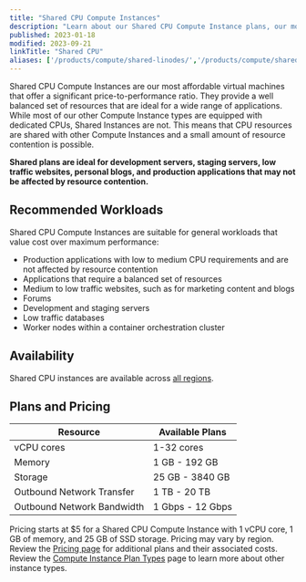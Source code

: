 ```yaml
---
title: "Shared CPU Compute Instances"
description: "Learn about our Shared CPU Compute Instance plans, our most affordable virtual machines that offer a significant price-to-performance ratio."
published: 2023-01-18
modified: 2023-09-21
linkTitle: "Shared CPU"
aliases: ['/products/compute/shared-linodes/','/products/compute/shared-cpu/']
---
```


Shared CPU Compute Instances are our most affordable virtual machines that offer a significant price-to-performance ratio. They provide a well balanced set of resources that are ideal for a wide range of applications. While most of our other Compute Instance types are equipped with dedicated CPUs, Shared Instances are not. This means that CPU resources are shared with other Compute Instances and a small amount of resource contention is possible.

**Shared plans are ideal for development servers, staging servers, low traffic websites, personal blogs, and production applications that may not be affected by resource contention.**

## Recommended Workloads

Shared CPU Compute Instances are suitable for general workloads that value cost over maximum performance:

- Production applications with low to medium CPU requirements and are not affected by resource contention
- Applications that require a balanced set of resources
- Medium to low traffic websites, such as for marketing content and blogs
- Forums
- Development and staging servers
- Low traffic databases
- Worker nodes within a container orchestration cluster

## Availability

Shared CPU instances are available across [all regions](https://www.linode.com/global-infrastructure/).

## Plans and Pricing

| Resource | Available Plans |
| -- | -- |
| vCPU cores | 1-32 cores |
| Memory | 1 GB - 192 GB |
| Storage | 25 GB - 3840 GB |
| Outbound Network Transfer | 1 TB - 20 TB |
| Outbound Network Bandwidth | 1 Gbps - 12 Gbps |

Pricing starts at $5 for a Shared CPU Compute Instance with 1 vCPU core, 1 GB of memory, and 25 GB of SSD storage. Pricing may vary by region. Review the [Pricing page](https://www.linode.com/pricing/#row--compute) for additional plans and their associated costs. Review the [Compute Instance Plan Types](/docs/products/compute/compute-instances/plans/) page to learn more about other instance types.